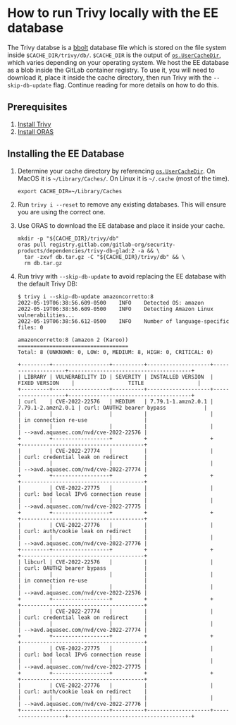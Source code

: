 # How to run Trivy locally with the EE database

The Trivy databse is a [bbolt](https://github.com/etcd-io/bbolt) database file
which is stored on the file system inside `$CACHE_DIR/trivy/db/`. `$CACHE_DIR`
is the output of [`os.UserCacheDir`](https://pkg.go.dev/os#UserCacheDir),
which varies depending on your operating system. We host the EE database
as a blob inside the GitLab container registry. To use it, you will need to download it,
place it inside the cache directory, then run Trivy with the `--skip-db-update` flag.
Continue reading for more details on how to do this.

## Prerequisites

1. [Install Trivy](https://aquasecurity.github.io/trivy/latest/getting-started/installation/)
1. [Install ORAS](https://oras.land/cli/)

## Installing the EE Database

1. Determine your cache directory by referencing [`os.UserCacheDir`](https://pkg.go.dev/os#UserCacheDir).
   On MacOS it is `~/Library/Caches/`. On Linux it is `~/.cache` (most of the time).

   ```shell
   export CACHE_DIR=~/Library/Caches
   ```

1. Run `trivy i --reset` to remove any existing databases. This will ensure you are using the correct one.
1. Use ORAS to download the EE database and place it inside your cache.

   ```shell
   mkdir -p "${CACHE_DIR}/trivy/db"
   oras pull registry.gitlab.com/gitlab-org/security-products/dependencies/trivy-db-glad:2 -a && \
     tar -zxvf db.tar.gz -C "${CACHE_DIR}/trivy/db" && \
     rm db.tar.gz
   ```

1. Run trivy with `--skip-db-update` to avoid replacing the EE database with the default Trivy DB:

    ```shell
    $ trivy i --skip-db-update amazoncorretto:8
    2022-05-19T06:38:56.609-0500	INFO	Detected OS: amazon
    2022-05-19T06:38:56.609-0500	INFO	Detecting Amazon Linux vulnerabilities...
    2022-05-19T06:38:56.612-0500	INFO	Number of language-specific files: 0

    amazoncorretto:8 (amazon 2 (Karoo))
    ===================================
    Total: 8 (UNKNOWN: 0, LOW: 0, MEDIUM: 8, HIGH: 0, CRITICAL: 0)

    +---------+------------------+----------+--------------------+--------------------+---------------------------------------+
    | LIBRARY | VULNERABILITY ID | SEVERITY | INSTALLED VERSION  |   FIXED VERSION    |                 TITLE                 |
    +---------+------------------+----------+--------------------+--------------------+---------------------------------------+
    | curl    | CVE-2022-22576   | MEDIUM   | 7.79.1-1.amzn2.0.1 | 7.79.1-2.amzn2.0.1 | curl: OAUTH2 bearer bypass            |
    |         |                  |          |                    |                    | in connection re-use                  |
    |         |                  |          |                    |                    | -->avd.aquasec.com/nvd/cve-2022-22576 |
    +         +------------------+          +                    +                    +---------------------------------------+
    |         | CVE-2022-27774   |          |                    |                    | curl: credential leak on redirect     |
    |         |                  |          |                    |                    | -->avd.aquasec.com/nvd/cve-2022-27774 |
    +         +------------------+          +                    +                    +---------------------------------------+
    |         | CVE-2022-27775   |          |                    |                    | curl: bad local IPv6 connection reuse |
    |         |                  |          |                    |                    | -->avd.aquasec.com/nvd/cve-2022-27775 |
    +         +------------------+          +                    +                    +---------------------------------------+
    |         | CVE-2022-27776   |          |                    |                    | curl: auth/cookie leak on redirect    |
    |         |                  |          |                    |                    | -->avd.aquasec.com/nvd/cve-2022-27776 |
    +---------+------------------+          +                    +                    +---------------------------------------+
    | libcurl | CVE-2022-22576   |          |                    |                    | curl: OAUTH2 bearer bypass            |
    |         |                  |          |                    |                    | in connection re-use                  |
    |         |                  |          |                    |                    | -->avd.aquasec.com/nvd/cve-2022-22576 |
    +         +------------------+          +                    +                    +---------------------------------------+
    |         | CVE-2022-27774   |          |                    |                    | curl: credential leak on redirect     |
    |         |                  |          |                    |                    | -->avd.aquasec.com/nvd/cve-2022-27774 |
    +         +------------------+          +                    +                    +---------------------------------------+
    |         | CVE-2022-27775   |          |                    |                    | curl: bad local IPv6 connection reuse |
    |         |                  |          |                    |                    | -->avd.aquasec.com/nvd/cve-2022-27775 |
    +         +------------------+          +                    +                    +---------------------------------------+
    |         | CVE-2022-27776   |          |                    |                    | curl: auth/cookie leak on redirect    |
    |         |                  |          |                    |                    | -->avd.aquasec.com/nvd/cve-2022-27776 |
    +---------+------------------+----------+--------------------+--------------------+---------------------------------------+
    ```
